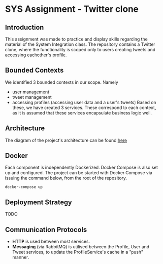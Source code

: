 ﻿# SYS Assignment - Twitter clone

## Introduction

This assignment was made to practice and display skills regarding the material of the System Integration class.
The repository contains a Twitter clone, where the functionality is scoped only to users creating tweets and accessing eachother's profile.

## Bounded Contexts

We identified 3 bounded contexts in our scope. Namely
- user management
- tweet management
- accessing profiles (accessing user data and a user's tweets)
  Based on these, we have created 3 services. These correspond to each context, as it is assumed that these services encapsulate business logic well.

## Architecture
The diagram of the project's architecture can be found [here](https://drive.google.com/file/d/1iESJ07-CODezmV6Ky1pACcmP-Izng_yF/view?usp=sharing)

## Docker
Each component is independently Dockerized. Docker Compose is also set up and configured. The project can be started with Docker Compose via issuing the command below, from the root of the repository.
```
docker-compose up
```
## Deployment Strategy
TODO

## Communication Protocols
- **HTTP** is used between most services.
- **Messaging** (via RabbitMQ) is utilised between the Profile, User and Tweet services, to update the ProfileService's cache in a "push" manner.
